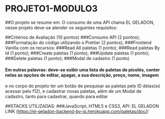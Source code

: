 # PROJETO1-MODULO3

##O projeto se resume em: O consumo de uma API chama EL GELADON, nesse projeto deve-se atender os seguintes requisitos:

##Critérios de Avaliação (10 pontos)
###Consumo API (2 pontos);
###Formatação do código utilizando o Prettier (2 pontos);
###Frontend Vanilla com os recursos:
###Read All paletas (1 ponto);
###Read paletas By Id (1 ponto);
###Create paletas (1 ponto);
###Update paletas (1 ponto);
###Delete paletas (1 ponto);
###Modal de cadastro (1 ponto)

#### Em outras palavras: deve-se exibir uma lista de paletas de picolés, conter nelas as opções de editar, apagar, a sua descrição, preço, nome, imagem
e no corpo do projeto ter um botão de pesquisar as paletas pelo ID delas(só acessar pelo f12), e cadastrar novas paletas, além de um Modal de cadastro, tanto para 
cadastrar, quando para editar

##STACKS UTILIZADAS:
###JavaScript, HTML5 e CSS3, API: EL GELADON  LINK (https://el-geladon-backend-by-ip.herokuapp.com/paletas/doc/)

